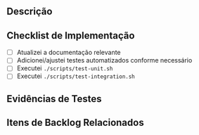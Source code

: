 ## Descrição
<!-- Forneça um resumo conciso da mudança e do impacto esperado. -->

## Checklist de Implementação
- [ ] Atualizei a documentação relevante
- [ ] Adicionei/ajustei testes automatizados conforme necessário
- [ ] Executei `./scripts/test-unit.sh`
- [ ] Executei `./scripts/test-integration.sh`

## Evidências de Testes
<!-- Cole logs relevantes ou descreva o resultado dos comandos acima. -->

## Itens de Backlog Relacionados
<!-- Ex.: [BL-123](https://jira.exemplo/browse/BL-123) -->
